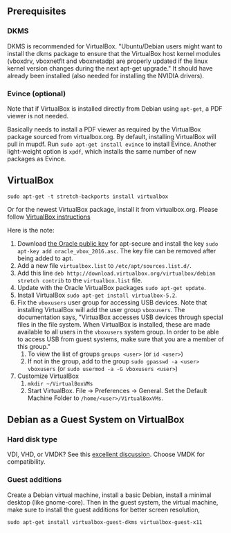 ## Prerequisites

### DKMS

DKMS is recommended for VirtualBox. "Ubuntu/Debian users might want to install the dkms package to ensure that the VirtualBox host kernel modules (vboxdrv, vboxnetflt and vboxnetadp) are properly updated if the linux kernel version changes during the next apt-get upgrade." It should have already been installed (also needed for installing the NVIDIA drivers).

### Evince (optional)

Note that if VirtualBox is installed directly from Debian using `apt-get`, a PDF viewer is not needed.

Basically needs to install a PDF viewer as required by the VirtualBox package sourced from virtualbox.org. By default, installing VirtualBox will pull in mupdf. Run `sudo apt-get install evince` to install Evince. Another light-weight option is `xpdf`, which installs the same number of new packages as Evince.

## VirtualBox

`sudo apt-get -t stretch-backports install virtualbox`

Or for the newest VirtualBox package, install it from virtualbox.org. Please follow [VirtualBox instructions](https://www.virtualbox.org/wiki/Linux_Downloads)

Here is the note:

1. Download [the Oracle public key](https://www.virtualbox.org/download/oracle_vbox_2016.asc) for apt-secure and install the key `sudo apt-key add oracle_vbox_2016.asc`. The key file can be removed after being added to apt.
2. Add a new file `virtualbox.list` to `/etc/apt/sources.list.d/`.
3. Add this line `deb http://download.virtualbox.org/virtualbox/debian stretch contrib` to the `virtualbox.list` file.
4. Update with the Oracle VirtualBox packages `sudo apt-get update`.
5. Install VirtualBox `sudo apt-get install virtualbox-5.2`.
6. Fix the `vboxusers` user group for accessing USB devices. Note that installing VirtualBox will add the user group `vboxusers`. The documentation says, "VirtualBox accesses USB devices through special files in the file system. When VirtualBox is installed, these are made available to all users in the `vboxusers` system group. In order to be able to access USB from guest systems, make sure that you are a member of this group."
    1. To view the list of groups `groups <user>` (or `id <user>`)
    2. If not in the group, add to the group `sudo gpasswd -a <user> vboxusers` (or `sudo usermod -a -G vboxusers <user>`)
7. Customize VirtualBox
    1. `mkdir ~/VirtualBoxVMs`
    2. Start VirtualBox. File -> Preferences -> General. Set the Default Machine Folder to `/home/<user>/VirtualBoxVMs`.

## Debian as a Guest System on VirtualBox

### Hard disk type

VDI, VHD, or VMDK? See this [excellent discussion](https://superuser.com/questions/360517/what-disk-image-should-i-use-with-virtualbox-vdi-vmdk-vhd-or-hdd). Choose VMDK for compatibility.

### Guest additions

Create a Debian virtual machine, install a basic Debian, install a minimal desktop (like gnome-core). Then in the guest system, the virtual machine, make sure to install the guest additions for better screen resolution,

`sudo apt-get install virtualbox-guest-dkms virtualbox-guest-x11`
